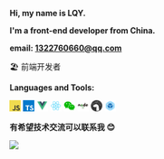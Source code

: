 <div style="display:flex;width: 100%;height:100%;align-items: center;justify-content: center;">
 <div>
    

**Hi, my name is LQY.**
    
**I'm a front-end developer from China.**

**email: 1322760660@qq.com**

🏖 前端开发者 

**Languages and Tools:**

<card style="background:transparent"><img height="20" src="https://raw.githubusercontent.com/github/explore/80688e429a7d4ef2fca1e82350fe8e3517d3494d/topics/javascript/javascript.png"></card>
<card style="background:transparent"><img height="20" src="https://raw.githubusercontent.com/github/explore/80688e429a7d4ef2fca1e82350fe8e3517d3494d/topics/typescript/typescript.png"></card>
<card style="background:transparent"><img height="20" src="./lqy-image/Vue.png"></card>
<card style="background:transparent"><img height="20" src="./lqy-image/React.png"></card>
<card style="background:transparent"><img height="20" src="./lqy-image/Weapp.png"></card>
<card style="background:transparent"><img height="20" src="./lqy-image/Nodejs.png"></card>
<card style="background:transparent"><img height="20" src="./lqy-image/Deno.png"></card>
<card style="background:transparent"><img height="20" src="./lqy-image/Webpack.png"></card>

**有希望技术交流可以联系我 😊**

<!-- ## Status -->

<!-- [![Top Langs](https://github-readme-stats.vercel.app/api/top-langs/?username=LQYld&layout=radical)](https://github.com/LQYld) -->
<!-- ![](https://github-readme-stats.vercel.app/api?username=LQYld) -->
![](https://github-readme-stats.vercel.app/api?username=LQYld&theme=dark)

<!-- 🏖 技术栈

- :star: Vue
- :star: React
- :star: Electron
- :star: Typescript
- :star: Nodejs
- :star: weapp
- :star: uniapp
- :star: Taro -->
  </div>
</div>
